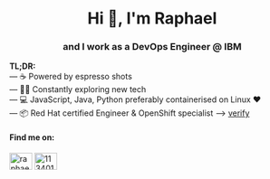 <h1 align="center">Hi 👋, I'm Raphael</h1>
<h3 align="center">
  and I work as a DevOps Engineer @ IBM
</h3>

**TL;DR:**<br>
— ☕ Powered by espresso shots<br>
— 🧑‍💻 Constantly exploring new tech <br>
— 💻 JavaScript, Java, Python preferably containerised on Linux ❤️ <br>
— 📦 Red Hat certified Engineer & OpenShift specialist --> [verify](https://rhtapps.redhat.com/verify?certId=210-143-889)

<h4 align="left">Find me on:</h4>
<p align="left">
<a href="https://linkedin.com/in/raphael-tholl" target="blank"><img align="center" src="https://raw.githubusercontent.com/rahuldkjain/github-profile-readme-generator/master/src/images/icons/Social/linked-in-alt.svg" alt="raphael-tholl" height="30" width="40" /></a>
<a href="https://stackoverflow.com/users/11340132" target="blank"><img align="center" src="https://raw.githubusercontent.com/rahuldkjain/github-profile-readme-generator/master/src/images/icons/Social/stack-overflow.svg" alt="11340132" height="30" width="40" /></a>
</p>
